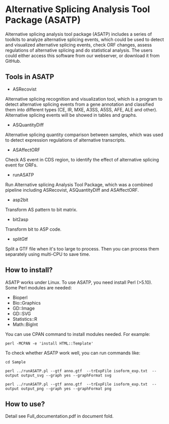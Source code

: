 

# Alternative Splicing Analysis Tool Package (ASATP)

Alternative splicing analysis tool package (ASATP) includes a series of toolkits to analyze alternative splicing events, which could be used to 
 	detect and visualized alternative splicing events, 
 	check ORF changes, 
 	assess regulations of alternative splicing and 
 	do statistical analysis. 
The users could either access this software from our webserver, or download it from GitHub.

## Tools in ASATP
- ASRecovist

Alternative splicing recognition and visualization tool, which is a program to detect alternative splicing events from a gene annotation and classified them into different types (CE, IR, MXE, A3SS, A5SS, AFE, ALE and other). Alternative splicing events will be showed in tables and graphs. 

- ASQuantityDiff

Alternative splicing quantity comparison between samples, which was used to detect expression regulations of alternative transcripts.

- ASAffectORF

Check AS event in CDS region, to identify the effect of alternative splicing event for ORFs.

- runASATP

Run Alternative splicing Analysis Tool Package, which was a combined pipeline including ASRecovist, ASQuantityDiff and ASAffectORF.

- asp2bit

Transform AS pattern to bit matrix.

- bit2asp

Transform bit to ASP code.

- splitGtf

Split a GTF file when it's too large to process. Then you can process them separately using multi-CPU to save time.


## How to install?

ASATP works under Linux. To use ASATP, you need install Perl (>5.10). Some Perl modules are needed:

- Bioperl
- Bio::Graphics
- GD::Image
- GD::SVG
- Statistics::R
- Math::BigInt

You can use CPAN command to install modules needed. For example: 


	perl -MCPAN -e 'install HTML::Template' 

	
To check whether ASATP work well, you can run commands like:

	cd Sample	

	perl ../runASATP.pl --gtf anno.gtf  --trExpFile isoform_exp.txt  --output output_svg --graph yes --graphFormat svg

	perl ../runASATP.pl --gtf anno.gtf  --trExpFile isoform_exp.txt  --output output_png --graph yes --graphFormat png


## How to use?

Detail see Full_documentation.pdf in document fold.





